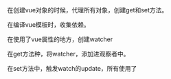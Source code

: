 在创建vue对象的时候，代理所有对象，创建get和set方法。

在编译vue模板时，收集依赖。

在使用了vue属性的地方，创建watcher

在get方法种，将watcher，添加进观察者中。

在set方法中，触发watch的update，所有使用了

